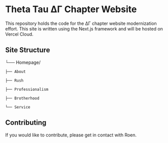# Theta Tau ΔΓ Chapter Website

This repository holds the code for the ΔΓ chapter website modernization effort. This site is written using the Next.js framework and will be hosted on Vercel Cloud.

## Site Structure

└── Homepage/

    ├── About
    
    ├── Rush
    
    ├── Professionalism
    
    ├── Brotherhood
    
    └── Service


## Contributing

If you would like to contribute, please get in contact with Roen.
